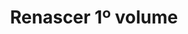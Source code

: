 ---
Numero: 539
title: Renascer 1º volume
Autor: Maureen F McHugh
Co-autor: 
Ano-de-Publicacao: 2002
Titulo-original: Mission Child
Tradutor: Alexandra Rolão Tavares
Co-tradutor: 
Ano-de-edicao: 1998
alias: Maureen-F-McHugh
Autor2-alias: 
Tradutor1-alias: Alexandra-Rolao-Tavares
Tradutor2-alias: 
Titulo-link: 539-Renascer-1-volume
Capa: 
pags: 256
Capa-link: 
---